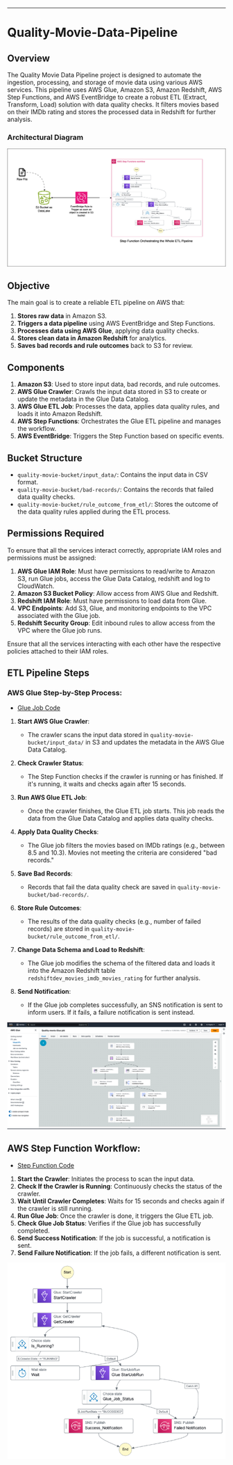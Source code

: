 ---

# Quality-Movie-Data-Pipeline

## Overview

The Quality Movie Data Pipeline project is designed to automate the ingestion, processing, and storage of movie data using various AWS services. This pipeline uses AWS Glue, Amazon S3, Amazon Redshift, AWS Step Functions, and AWS EventBridge to create a robust ETL (Extract, Transform, Load) solution with data quality checks. It filters movies based on their IMDb rating and stores the processed data in Redshift for further analysis. 

### Architectural Diagram

![Quality-Movie-Data-Ingestion-Architecture](https://github.com/desininja/Quality-Movie-Data-Pipeline/blob/main/Project%20Related%20Screenshots/Quality-Movie-Data-Ingestion-Architecture.png)

## Objective

The main goal is to create a reliable ETL pipeline on AWS that:

1. **Stores raw data** in Amazon S3.
2. **Triggers a data pipeline** using AWS EventBridge and Step Functions.
3. **Processes data using AWS Glue**, applying data quality checks.
4. **Stores clean data in Amazon Redshift** for analytics.
5. **Saves bad records and rule outcomes** back to S3 for review.

## Components

1. **Amazon S3**: Used to store input data, bad records, and rule outcomes.
2. **AWS Glue Crawler**: Crawls the input data stored in S3 to create or update the metadata in the Glue Data Catalog.
3. **AWS Glue ETL Job**: Processes the data, applies data quality rules, and loads it into Amazon Redshift.
4. **AWS Step Functions**: Orchestrates the Glue ETL pipeline and manages the workflow.
5. **AWS EventBridge**: Triggers the Step Function based on specific events.

## Bucket Structure

- `quality-movie-bucket/input_data/`: Contains the input data in CSV format.
- `quality-movie-bucket/bad-records/`: Contains the records that failed data quality checks.
- `quality-movie-bucket/rule_outcome_from_etl/`: Stores the outcome of the data quality rules applied during the ETL process.

## Permissions Required

To ensure that all the services interact correctly, appropriate IAM roles and permissions must be assigned:

1. **AWS Glue IAM Role**: Must have permissions to read/write to Amazon S3, run Glue jobs, access the Glue Data Catalog, redshift and log to CloudWatch.
2. **Amazon S3 Bucket Policy**: Allow access from AWS Glue and Redshift.
3. **Redshift IAM Role**: Must have permissions to load data from Glue.
4. **VPC Endpoints**: Add S3, Glue, and monitoring endpoints to the VPC associated with the Glue job.
5. **Redshift Security Group**: Edit inbound rules to allow access from the VPC where the Glue job runs.

Ensure that all the services interacting with each other have the respective policies attached to their IAM roles.

## ETL Pipeline Steps

### AWS Glue Step-by-Step Process:
- [Glue Job Code](https://github.com/desininja/Quality-Movie-Data-Pipeline/blob/main/Glue_Script.py)  

1. **Start AWS Glue Crawler**:
   - The crawler scans the input data stored in `quality-movie-bucket/input_data/` in S3 and updates the metadata in the AWS Glue Data Catalog.

2. **Check Crawler Status**:
   - The Step Function checks if the crawler is running or has finished. If it's running, it waits and checks again after 15 seconds.

3. **Run AWS Glue ETL Job**:
   - Once the crawler finishes, the Glue ETL job starts. This job reads the data from the Glue Data Catalog and applies data quality checks.

4. **Apply Data Quality Checks**:
   - The Glue job filters the movies based on IMDb ratings (e.g., between 8.5 and 10.3). Movies not meeting the criteria are considered "bad records."

5. **Save Bad Records**:
   - Records that fail the data quality check are saved in `quality-movie-bucket/bad-records/`.

6. **Store Rule Outcomes**:
   - The results of the data quality checks (e.g., number of failed records) are stored in `quality-movie-bucket/rule_outcome_from_etl/`.

7. **Change Data Schema and Load to Redshift**:
   - The Glue job modifies the schema of the filtered data and loads it into the Amazon Redshift table `redshiftdev_movies_imdb_movies_rating` for further analysis.

8. **Send Notification**:
   - If the Glue job completes successfully, an SNS notification is sent to inform users. If it fails, a failure notification is sent instead.

![Glue-Visual-ETL-Diagram](https://github.com/desininja/Quality-Movie-Data-Pipeline/blob/main/Project%20Related%20Screenshots/Glue%20Visual%20ETL.png)

## AWS Step Function Workflow:
- [Step Function Code](https://github.com/desininja/Quality-Movie-Data-Pipeline/blob/main/Step_function.json)

1. **Start the Crawler**: Initiates the process to scan the input data.
2. **Check If the Crawler is Running**: Continuously checks the status of the crawler.
3. **Wait Until Crawler Completes**: Waits for 15 seconds and checks again if the crawler is still running.
4. **Run Glue Job**: Once the crawler is done, it triggers the Glue ETL job.
5. **Check Glue Job Status**: Verifies if the Glue job has successfully completed.
6. **Send Success Notification**: If the job is successful, a notification is sent.
7. **Send Failure Notification**: If the job fails, a different notification is sent.

![Step-Function-Workflow-Diagram](https://github.com/desininja/Quality-Movie-Data-Pipeline/blob/main/Project%20Related%20Screenshots/stepfunctions_graph.png)
